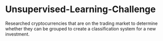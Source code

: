 # Unsupervised-Learning-Challenge
Researched cryptocurrencies that are on the trading market to determine whether they can be grouped to create a classification system for a new investment.
